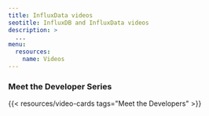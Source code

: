 ```yaml
---
title: InfluxData videos
seotitle: InfluxDB and InfluxData videos
description: >
  ...
menu:
  resources:
    name: Videos
---
```


### Meet the Developer Series

{{< resources/video-cards tags="Meet the Developers" >}}